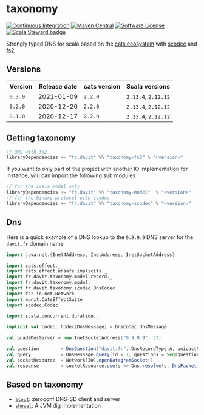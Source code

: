 # taxonomy

[![Continuous Integration](https://github.com/RustedBones/taxonomy/actions/workflows/ci.yml/badge.svg)](https://github.com/RustedBones/taxonomy/actions/workflows/ci.yml)
[![Maven Central](https://maven-badges.herokuapp.com/maven-central/fr.davit/taxonomy-model_2.13/badge.svg)](https://maven-badges.herokuapp.com/maven-central/fr.davit/taxonomy-model_2.13)
[![Software License](https://img.shields.io/badge/license-Apache%202-brightgreen.svg?style=flat)](LICENSE)
[![Scala Steward badge](https://img.shields.io/badge/Scala_Steward-helping-blue.svg?style=flat&logo=data:image/png;base64,iVBORw0KGgoAAAANSUhEUgAAAA4AAAAQCAMAAAARSr4IAAAAVFBMVEUAAACHjojlOy5NWlrKzcYRKjGFjIbp293YycuLa3pYY2LSqql4f3pCUFTgSjNodYRmcXUsPD/NTTbjRS+2jomhgnzNc223cGvZS0HaSD0XLjbaSjElhIr+AAAAAXRSTlMAQObYZgAAAHlJREFUCNdNyosOwyAIhWHAQS1Vt7a77/3fcxxdmv0xwmckutAR1nkm4ggbyEcg/wWmlGLDAA3oL50xi6fk5ffZ3E2E3QfZDCcCN2YtbEWZt+Drc6u6rlqv7Uk0LdKqqr5rk2UCRXOk0vmQKGfc94nOJyQjouF9H/wCc9gECEYfONoAAAAASUVORK5CYII=)](https://scala-steward.org)

Strongly typed DNS for scala based on the [cats ecosystem](https://github.com/typelevel/cats)
with [scodec](https://github.com/scodec/scodec) 
and [fs2](https://github.com/typelevel/fs2)

## Versions

| Version | Release date | cats version | Scala versions      |
| ------- | ------------ | -----------  | ------------------- |
| `0.3.0` | 2021-01-09   | `2.2.0`      | `2.13.4`, `2.12.12` |
| `0.2.0` | 2020-12-20   | `2.2.0`      | `2.13.4`, `2.12.12` |
| `0.1.0` | 2020-12-17   | `2.2.0`      | `2.13.4`, `2.12.12` |


## Getting taxonomy

```sbt
// DNS with fs2
libraryDependencies += "fr.davit" %% "taxonomy-fs2" % "<version>"
```

If you want to only part of the project with another IO implementation for instance,
you can import the following sub modules

```sbt
// for the scala model only
libraryDependencies += "fr.davit" %% "taxonomy-model"  % "<version>"
// for the binary protocol with scodec
libraryDependencies += "fr.davit" %% "taxonomy-scodec" % "<version>"
```

## Dns

Here is a quick example of a DNS lookup to the `9.9.9.9` DNS server for the `davit.fr` domain name

```scala
import java.net.{Inet4Address, InetAddress, InetSocketAddress}

import cats.effect._
import cats.effect.unsafe.implicits._
import fr.davit.taxonomy.model.record._
import fr.davit.taxonomy.model._
import fr.davit.taxonomy.scodec.DnsCodec
import fs2.io.net.Network
import munit.CatsEffectSuite
import scodec.Codec

import scala.concurrent.duration._

implicit val codec: Codec[DnsMessage] = DnsCodec.dnsMessage

val quad9DnsServer = new InetSocketAddress("9.9.9.9", 53)

val question        = DnsQuestion("davit.fr", DnsRecordType.A, unicastResponse = false, DnsRecordClass.Internet)
val query           = DnsMessage.query(id = 1, questions = Seq(question))
val socketResource  = Network[IO].openDatagramSocket()
val response        = socketResource.use(s => Dns.resolve(s, DnsPacket(quad9DnsServer, query))).unsafeRunSync()
```

## Based on taxonomy

- [`scout`](https://github.com/RustedBones/scout): zeroconf DNS-SD client and server
- [`shovel`](https://github.com/RustedBones/shovel): A JVM dig implementation

